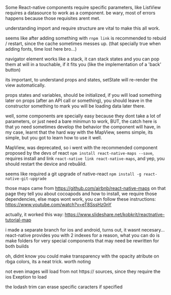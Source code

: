 
Some React-native components require specific parameters, like ListView requires a datasource to work as a component. be wary, most of errors happens because those requisites arent met.

understanding import and require structure are vital to make this all work.

seems like after adding something with `rnpm link` is recommended to rebuid / restart, since the cache sometimes messes up.
(that specially true when adding fonts, time lost here bro...)


navigator element works like a stack, it can stack states and you can pop them at will in a touchable, if it fits you (like the implementation of a 'back' button)


its important, to understand props and states, setState will re-render the view automatically.

props states and variables, should be initialized, if you will load something later on props (after an API call or something), you should leave in the constructor something to mark you will be loading data later there.

well, some components are specially easy because they dont take a lot of parameters, or just need a bare minimun to work, BUT, the catch here is that yo need sometimes develop the behavior the component will have, in my case, learnt that the hard way with the MapView, seems simple, its simple, but you got to learn how to use it well.

MapView, was deprecated, so i went with the recommended component proposed by the devs of react `npm install react-native-maps --save`,
requires install and link `react-native link react-native-maps`, and yep, you should restart the device and rebuåild.


seems like required a git upgrade of native-react
`npm install -g react-native-git-upgrade`

those maps came from https://github.com/airbnb/react-native-maps
on that page they tell you about cocoapods and how to install,
we require those dependencies, else maps wont work,
you can follow these instructions:
        https://www.youtube.com/watch?v=eT8SssHz0nY

actually, it worked this way:
    https://www.slideshare.net/kobkrit/reactnative-tutorial-map


i made a separate branch for ios and android, turns out, it wasnt necesary... react-native provides you with 2 indexes for a reason,
what you can do is make folders for very special components that may need be rewritten for both builds


oh, didnt know you could make transparency with the opacity atribute on rbga colors, its a neat trick. worth noting

not even images will load from not https:// sources, since they require the ios Exeption to load


the lodash trim can erase specific caracters if specified


